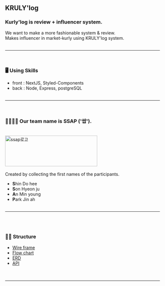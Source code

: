 ## KRULY'log

### Kurly'log is review + influencer system.

We want to make a more fashionable system & review.
<br />Makes influencer in market-kurly using KRULY'log system.<br /><br />

<hr /><br />

### 🖥 Using Skills

-   front : NextJS, Styled-Components<br />
-   back : Node, Express, postgreSQL<br /><br />
<hr /><br />

### 👨‍👨‍👧‍👧 Our team name is <b>SSAP</b> ('쌉'). <br /> <br />

<img src="https://user-images.githubusercontent.com/97212459/185301108-05805298-8f35-47b5-a617-dd620e00ab34.png" width="300" height="100" alt="ssap로고"><br /><br />
Created by collecting the first names of the participants. <br />

-   <B>S</B>hin Do hee <br />
-   <B>S</B>on Hyeon ju <br />
-   <B>A</B>n Min young
-   <B>P</B>ark Jin ah
<br /><br />
<hr /><br /><br />

### ✍🏼 Structure

-   [Wire frame](https://www.figma.com/file/pSbjxnNH4YSfBlJqjo4fqS/SSAP?node-id=0%3A1)<br />
-   [Flow chart](https://www.figma.com/file/1GyGG6TfHAF3B0meHGpoyZ/%EC%BB%AC%EB%A6%AC-log---%ED%94%8C%EB%A1%9C%EC%9A%B0?node-id=0%3A1)
-   [ERD](https://www.erdcloud.com/d/CbLoq2KQTdoZ6RPnQ)
-   [API](https://chipped-cookie-c3b.notion.site/API-c91a0d7c2a1d4df5a900039ed8c28ad7)<br /><br /><BR />
<hr />
